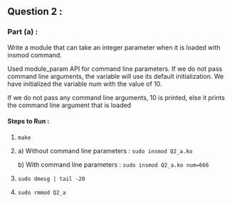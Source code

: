 ##  Question 2 :
### Part (a) : 
Write a module that can take an integer parameter when it is loaded with insmod command.

Used module_param API for command line parameters. If we do not pass command line arguments, the variable will use its default initialization.
We have initialized the variable num with the value of 10.

If we do not pass any command line arguments, 10 is printed, else it prints the command line argument that is loaded

#### Steps to Run :
1) `make`
2) a) Without command line parameters : `sudo insmod Q2_a.ko`

   b) With command line parameters : `sudo insmod Q2_a.ko num=666`
3) `sudo dmesg | tail -20`
4) `sudo rmmod Q2_a`
